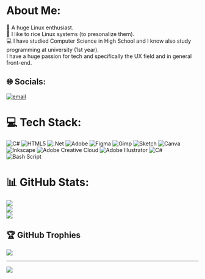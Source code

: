 # About Me:
🐧  A huge Linux enthusiast.<br>🎨  I like to rice Linux systems (to presonalize them).<br>💻  I have studied Computer Science in High School and I know also study<br>programming at university (1st year).
<br> I have a huge passion for tech and specifically the UX field and in general front-end.


## 🌐 Socials:
[![email](https://img.shields.io/badge/Email-D14836?logo=gmail&logoColor=white)](mailto:hristorasheev@outlook.com) 

# 💻 Tech Stack:
![C#](https://img.shields.io/badge/c%23-%23239120.svg?style=for-the-badge&logo=csharp&logoColor=white) ![HTML5](https://img.shields.io/badge/html5-%23E34F26.svg?style=for-the-badge&logo=html5&logoColor=white) ![.Net](https://img.shields.io/badge/.NET-5C2D91?style=for-the-badge&logo=.net&logoColor=white) ![Adobe](https://img.shields.io/badge/adobe-%23FF0000.svg?style=for-the-badge&logo=adobe&logoColor=white) ![Figma](https://img.shields.io/badge/figma-%23F24E1E.svg?style=for-the-badge&logo=figma&logoColor=white) ![Gimp](https://img.shields.io/badge/Gimp-657D8B?style=for-the-badge&logo=gimp&logoColor=FFFFFF) ![Sketch](https://img.shields.io/badge/Sketch-FFB387?style=for-the-badge&logo=sketch&logoColor=black) ![Canva](https://img.shields.io/badge/Canva-%2300C4CC.svg?style=for-the-badge&logo=Canva&logoColor=white) ![Inkscape](https://img.shields.io/badge/Inkscape-e0e0e0?style=for-the-badge&logo=inkscape&logoColor=080A13) ![Adobe Creative Cloud](https://img.shields.io/badge/Adobe%20Creative%20Cloud-DA1F26.svg?style=for-the-badge&logo=Adobe%20Creative%20Cloud&logoColor=white) ![Adobe Illustrator](https://img.shields.io/badge/adobe%20illustrator-%23FF9A00.svg?style=for-the-badge&logo=adobe%20illustrator&logoColor=white) ![C#](https://img.shields.io/badge/c%23-%23239120.svg?style=for-the-badge&logo=csharp&logoColor=white) ![Bash Script](https://img.shields.io/badge/bash_script-%23121011.svg?style=for-the-badge&logo=gnu-bash&logoColor=white)
# 📊 GitHub Stats:
![](https://github-readme-stats.vercel.app/api?username=HristoRasheev&theme=algolia&hide_border=false&include_all_commits=false&count_private=false)<br/>
![](https://nirzak-streak-stats.vercel.app/?user=HristoRasheev&theme=algolia&hide_border=false)<br/>
![](https://github-readme-stats.vercel.app/api/top-langs/?username=HristoRasheev&theme=algolia&hide_border=false&include_all_commits=false&count_private=false&layout=compact)

## 🏆 GitHub Trophies
![](https://github-profile-trophy.vercel.app/?username=HristoRasheev&theme=algolia&no-frame=false&no-bg=true&margin-w=4)

---
[![](https://visitcount.itsvg.in/api?id=HristoRasheev&icon=0&color=0)](https://visitcount.itsvg.in)

<!-- Proudly created with GPRM ( https://gprm.itsvg.in ) -->
